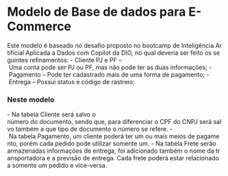 # Modelo de Base de dados para E-Commerce

Este modelo é baseado no desafio proposto no bootcamp de Inteligência Artificial Aplicada a Dados com Copilot da DIO, no qual deveria ser feito os seguintes refinamentos:
- Cliente PJ e PF – Uma conta pode ser PJ ou PF, mas não pode ter as duas informações;
- Pagamento – Pode ter cadastrado mais de uma forma de pagamento;
- Entrega – Possui status e código de rastreio;

### Neste modelo
- Na tabela Cliente será salvo o número do documento, sendo que, para diferenciar o CPF do CNPJ será salvo também a que tipo de documento o número se refere.
- Na tabela Pagamento, um cliente poderá ter um ou mais meios de pagamento, porém cada pedido pode utilizar somente um.
- Na tabela Frete serão armazenadas informações de entrega, foi adicionado também o nome da transportadora e a previsão de entrega. Cada frete poderá estar relacionado a somente um pedido e vice-versa.
